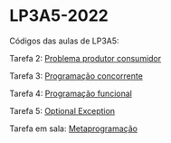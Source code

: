 # LP3A5-2022

<p> Códigos das aulas de LP3A5:
<p> Tarefa 2: <a href="https://github.com/amandaqcarreiro/LP3A5-2022/tree/master/AulaProdutorConsumidor"> Problema produtor consumidor </a> </p>
<p> Tarefa 3: <a href="https://github.com/amandaqcarreiro/LP3A5-2022/tree/master/AulaProgramacaoConcorrente"> Programação concorrente </a> </p>
<p> Tarefa 4: <a href="https://github.com/amandaqcarreiro/LP3A5-2022/tree/master/AulaProgramacaoFuncional"> Programação funcional </a> </p>
<p> Tarefa 5: <a href="https://github.com/amandaqcarreiro/LP3A5-2022/tree/master/AulaOptional"> Optional </a> <a href="https://github.com/amandaqcarreiro/LP3A5-2022/tree/master/AulaException"> Exception </a></p>
<p> Tarefa em sala: <a href="https://github.com/amandaqcarreiro/LP3A5-2022/tree/master/Metaprogramacao"> Metaprogramação </a> </p>



